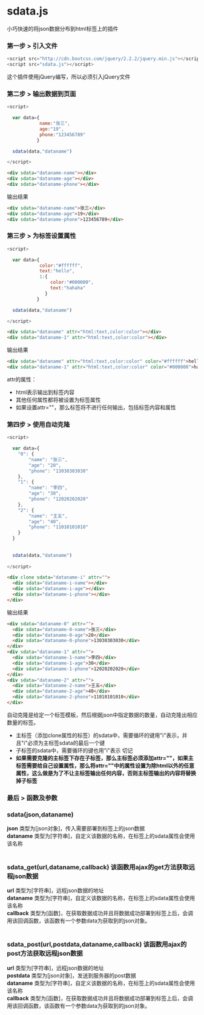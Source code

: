 # sdata.js
小巧快速的将json数据分布到html标签上的插件


### 第一步 > 引入文件
```javascript
<script src="http://cdn.bootcss.com/jquery/2.2.2/jquery.min.js"></script>
<script src="sdata.js"></script>
```
这个插件使用jQuery编写，所以必须引入jQuery文件

### 第二步 > 输出数据到页面
```javascript
<script>

  var data={
            name:"张三",
            age:"19",
            phone:"123456789"
           }

  sdata(data,"dataname")

</script>
```
```html
<div sdata="dataname-name"></div>
<div sdata="dataname-age"></div>
<div sdata="dataname-phone"></div>
```
输出结果
```html
<div sdata="dataname-name">张三</div>
<div sdata="dataname-age">19</div>
<div sdata="dataname-phone">123456789</div>
```
### 第三步 > 为标签设置属性
```javascript
<script>

  var data={
            color:"#ffffff",
            text:"hello",
            1:{
                color:"#000000",
                text:"hahaha"
              }
           }

  sdata(data,"dataname")

</script>
```
```html
<div sdata="dataname" attr="html:text,color:color"></div>
<div sdata="dataname-1" attr="html:text,color:color"></div>
```
输出结果
```html
<div sdata="dataname" attr="html:text,color:color" color="#ffffff">hello</div>
<div sdata="dataname-1" attr="html:text,color:color" color="#000000">hahaha</div>
```
attr的属性：<br/>
* html表示输出到标签内容<br/>
* 其他任何属性都将被设置为标签属性<br/>
* 如果设置attr=""，那么标签将不进行任何输出，包括标签内容和属性
### 第四步 > 使用自动克隆
```javascript
<script>

  var data={
    "0": {
        "name": "张三",
        "age": "20",
        "phone": "13030303030"
    },
    "1": {
        "name": "李四",
        "age": "30",
        "phone": "12020202020"
    },
    "2": {
        "name": "王五",
        "age": "40",
        "phone": "11010101010"
    }
  }
  
  
  sdata(data,"dataname")
  
</script>
```
```html
<div clone sdata="dataname-i" attr="">
  <div sdata="dataname-i-name"></div>
  <div sdata="dataname-i-age"></div>
  <div sdata="dataname-i-phone"></div>
</div>
```
输出结果
```html
<div sdata="dataname-0" attr="">
  <div sdata="dataname-0-name">张三</div>
  <div sdata="dataname-0-age">20</div>
  <div sdata="dataname-0-phone">13030303030</div>
</div>
<div sdata="dataname-1" attr="">
  <div sdata="dataname-1-name">李四</div>
  <div sdata="dataname-1-age">30</div>
  <div sdata="dataname-1-phone">12020202020</div>
</div>
<div sdata="dataname-2" attr="">
  <div sdata="dataname-2-name">王五</div>
  <div sdata="dataname-2-age">40</div>
  <div sdata="dataname-2-phone">11010101010</div>
</div>
```
自动克隆是给定一个标签模板，然后根据json中指定数据的数量，自动克隆出相应数量的标签。
* 主标签（添加clone属性的标签）的sdata中，需要循环的键用"i"表示，并且"i"必须为主标签sdata的最后一个键
* 子标签的sdata中，需要循环的键也用"i"表示
切记
* **如果需要克隆的主标签下存在子标签，那么主标签必须添加attr=""，如果主标签需要给自己设置属性，那么将attr=""中的属性设置为除html以外的任意属性，这么做是为了不让主标签输出任何内容，否则主标签输出的内容将替换掉子标签**

### 最后 > 函数及参数
### sdata(json,dataname)
**json** 类型为[json对象]，传入需要部署到标签上的json数据<br/>
**dataname** 类型为[字符串]，自定义该数据的名称，在标签上的sdata属性会使用该名称
<br/><br/>
### sdata_get(url,dataname,callback) 该函数用ajax的get方法获取远程json数据

**url** 类型为[字符串]，远程json数据的地址<br/>
**dataname** 类型为[字符串]，自定义该数据的名称，在标签上的sdata属性会使用该名称<br/>
**callback** 类型为[函数]，在获取数据成功并且将数据成功部署到标签上后，会调用该回调函数，该函数有一个参数data为获取到的json对象。
<br/><br/>
### sdata_post(url,postdata,dataname,callback) 该函数用ajax的post方法获取远程json数据

**url** 类型为[字符串]，远程json数据的地址<br/>
**postdata** 类型为[json对象]，发送到服务器的post数据<br/>
**dataname** 类型为[字符串]，自定义该数据的名称，在标签上的sdata属性会使用该名称<br/>
**callback** 类型为[函数]，在获取数据成功并且将数据成功部署到标签上后，会调用该回调函数，该函数有一个参数data为获取到的json对象。


